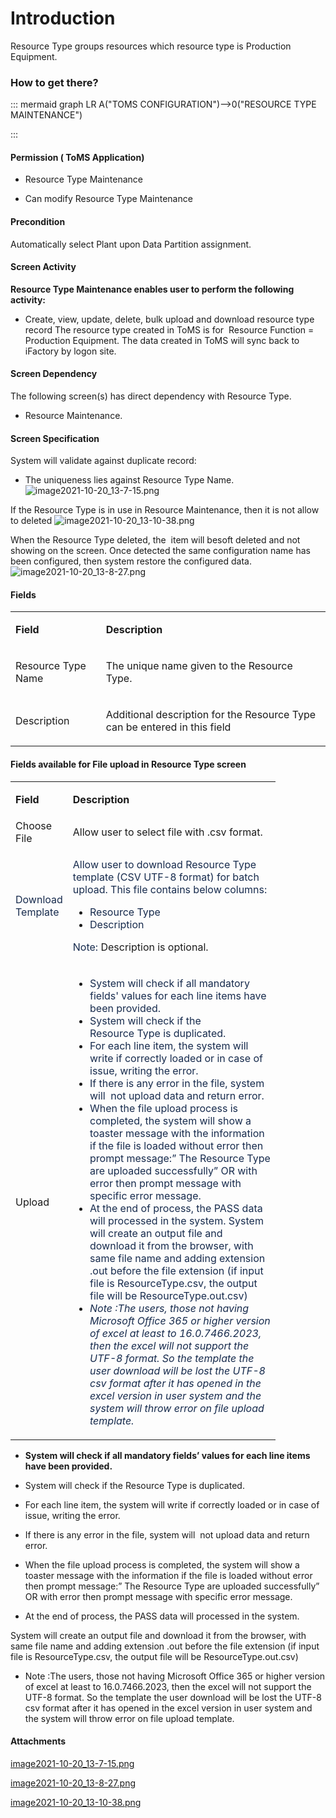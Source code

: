 # Introduction

Resource Type groups resources which resource type is Production Equipment.


### **How to get there?** 



::: mermaid
graph LR
A("TOMS CONFIGURATION")-->0("RESOURCE TYPE MAINTENANCE")

:::


#### **Permission ( ToMS Application)** 



- Resource Type Maintenance


- Can modify Resource Type Maintenance



#### **Precondition** 


Automatically select Plant upon Data Partition assignment.


#### **Screen Activity** 


**Resource Type Maintenance enables user to perform the following activity:** 


- Create, view, update, delete, bulk upload and download resource type record
The resource type created in ToMS is for 
Resource Function = Production Equipment. The data created in ToMS will sync back to iFactory by logon site.

#### **Screen Dependency** 


The following screen(s) has direct dependency with Resource Type.

- Resource Maintenance.


#### **Screen Specification** 


System will validate against duplicate record:

- The uniqueness lies against
Resource Type Name.
![image2021-10-20_13-7-15.png](/.attachments/100893341.png)


If the Resource Type is in use in Resource Maintenance, then it is not allow to deleted
![image2021-10-20_13-10-38.png](/.attachments/100893343.png)


When the Resource Type deleted, the 
item will besoft deleted and not showing on the screen. Once detected the same configuration name has been configured, then system restore the configured data.![image2021-10-20_13-8-27.png](/.attachments/100893342.png)




#### **Fields** 



<table class="confluenceTable"><colgroup><col /><col /></colgroup><tbody><tr><td class="highlight confluenceTd" style="text-align: left;"><p><strong>Field</strong></p></td><td class="highlight confluenceTd" style="text-align: left;"><p><strong>Description</strong></p></td></tr><tr><td style="text-align: left;" class="confluenceTd">Resource Type Name</td><td style="text-align: left;" class="confluenceTd"><p>The unique name given to the Resource Type.</p></td></tr><tr><td style="text-align: left;" class="confluenceTd"><p>Description</p></td><td style="text-align: left;" class="confluenceTd"><p>Additional description for the Resource Type can be entered in this field</p></td></tr></tbody></table>



#### **Fields available for File upload in Resource Type screen** 


<table class="relative-table confluenceTable" style="width: 84.2019%;"><colgroup><col style="width: 9.84355%;" /><col style="width: 90.1565%;" /></colgroup><tbody><tr><td class="highlight confluenceTd" style="text-align: left;"><p><strong>Field</strong></p></td><td class="highlight confluenceTd" style="text-align: left;"><p><strong>Description</strong></p></td></tr><tr><td colspan="1" class="confluenceTd">Choose File</td><td colspan="1" class="confluenceTd">Allow user to select file with .csv format.</td></tr><tr><td class="confluenceTd"><span style="color: rgb(23,43,77);">Download Template</span></td><td class="confluenceTd"><p><span style="color: rgb(23,43,77);">Allow user to download Resource Type template (CSV UTF-8 format) for batch upload. This file contains below columns:</span></p><ul><li><span style="color: rgb(23,43,77);">Resource Type</span></li><li><span style="color: rgb(23,43,77);">Description</span></li></ul><p><span style="color: rgb(23,43,77);">Note: </span>Description is optional.</p></td></tr><tr><td class="confluenceTd">Upload</td><td class="confluenceTd"><ul><li><span style="color: rgb(23,43,77);">System will check if all mandatory fields' values for each line items have been provided.</span></li><li><span style="color: rgb(23,43,77);">System will check if the Resource Type is duplicated.</span></li><li><span style="color: rgb(23,43,77);">For each line item, the system will write if correctly loaded or in case of issue, writing the error.</span></li><li><span style="color: rgb(23,43,77);">If there is any error in the file, system will  not upload data and return error.</span></li><li><span style="color: rgb(23,43,77);">When the file upload process is completed, the system will show a toaster message with the information if the file is loaded without error then prompt message:” The Resource Type are uploaded successfully” OR with error then prompt message with specific error message.</span></li><li><span style="color: rgb(23,43,77);">At the end of process, the PASS data will processed in the system. </span><span style="color: rgb(23,43,77);">System will create an output file and download it from the browser, with same file name and adding extension .out before the file extension (if input file is ResourceType.csv, the output file will be ResourceType.out.csv)</span></li><li><span style="color: rgb(23,43,77);"><em>Note :The users, those not having Microsoft Office 365 or higher version of excel at least to 16.0.7466.2023, then the excel will not support the UTF-8 format. So the template the user download will be lost the UTF-8 csv format after it has opened in the excel version in user system and the system will throw error on file upload template.</em></span></li></ul></td></tr></tbody></table>


- **System will check if all mandatory fields’ values for each line items have been provided.**


- System will check if the Resource Type is duplicated.


- For each line item, the system will write if correctly loaded or in case of issue, writing the error.


- If there is any error in the file, system will  not upload data and return error.


- When the file upload process is completed, the system will show a toaster message with the information if the file is loaded without error then prompt message:” The Resource Type are uploaded successfully” OR with error then prompt message with specific error message.


- At the end of process, the PASS data will processed in the system.

System will create an output file and download it from the browser, with same file name and adding extension .out before the file extension (if input file is ResourceType.csv, the output file will be ResourceType.out.csv)

- Note :The users, those not having Microsoft Office 365 or higher version of excel at least to 16.0.7466.2023, then the excel will not support the UTF-8 format. So the template the user download will be lost the UTF-8 csv format after it has opened in the excel version in user system and the system will throw error on file upload template.



#### Attachments

[image2021-10-20_13-7-15.png](/.attachments/100893341.png)
[image2021-10-20_13-8-27.png](/.attachments/100893342.png)
[image2021-10-20_13-10-38.png](/.attachments/100893343.png)

